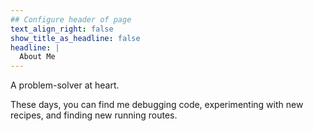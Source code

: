 ```yaml
---
## Configure header of page
text_align_right: false
show_title_as_headline: false
headline: |
  About Me
---
```


<!-- this is a subheadline -->
A problem-solver at heart. 

These days, you can find me debugging code, experimenting with new recipes, and finding new running routes.